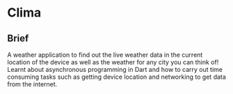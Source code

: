 # Clima


## Brief

A weather application to find out the live weather data in the current location of the device as well as the weather for any city you can think of! Learnt about asynchronous programming in Dart and how to carry out time consuming tasks such as getting device location and networking to get data from the internet.
